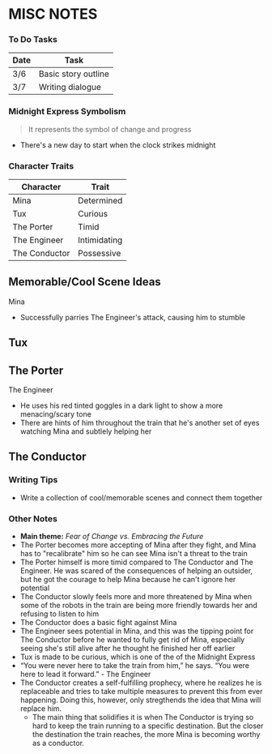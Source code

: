 # MISC NOTES

### To Do Tasks
| Date | Task |
| ---- | ---- |
| 3/6 | Basic story outline |
| 3/7 | Writing dialogue |

### Midnight Express Symbolism
>It represents the symbol of change and progress
- There's a new day to start when the clock strikes midnight

### Character Traits
| Character | Trait |
| --------- | ----- |
| Mina | Determined |
| Tux | Curious |
| The Porter | Timid |
| The Engineer | Intimidating |
| The Conductor | Possessive |

## Memorable/Cool Scene Ideas
Mina
- Successfully parries The Engineer's attack, causing him to stumble

Tux
- 

The Porter
- 

The Engineer
- He uses his red tinted goggles in a dark light to show a more menacing/scary tone
- There are hints of him throughout the train that he's another set of eyes watching Mina and subtlely helping her

The Conductor
- 

### Writing Tips
- Write a collection of cool/memorable scenes and connect them together

### Other Notes
- **Main theme:** *Fear of Change vs. Embracing the Future*
- The Porter becomes more accepting of Mina after they fight, and Mina has to "recalibrate" him so he can see Mina isn't a threat to the train
- The Porter himself is more timid compared to The Conductor and The Engineer. He was scared of the consequences of helping an outsider, but he got the courage to help Mina because he can't ignore her potential
- The Conductor slowly feels more and more threatened by Mina when some of the robots in the train are being more friendly towards her and refusing to listen to him
- The Conductor does a basic fight against Mina 
- The Engineer sees potential in Mina, and this was the tipping point for The Conductor before he wanted to fully get rid of Mina, especially seeing she's still alive after he thought he finished her off earlier
- Tux is made to be curious, which is one of the  of the Midnight Express
- “You were never here to take the train from him,” he says. “You were here to lead it forward.” - The Engineer
- The Conductor creates a self-fulfilling prophecy, where he realizes he is replaceable and tries to take multiple measures to prevent this from ever happening. Doing this, however, only stregthends the idea that Mina will replace him.
    - The main thing that solidifies it is when The Conductor is trying so hard to keep the train running to a specific destination. But the closer the destination the train reaches, the more Mina is becoming worthy as a conductor.